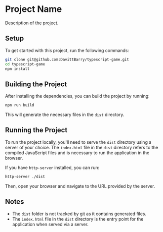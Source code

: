 # Project Name

Description of the project.

## Setup

To get started with this project, run the following commands:

```bash
git clone git@github.com:DavittBarry/typescript-game.git
cd typescript-game
npm install
```

## Building the Project

After installing the dependencies, you can build the project by running:

```bash
npm run build
```

This will generate the necessary files in the `dist` directory.

## Running the Project

To run the project locally, you'll need to serve the `dist` directory using a server of your choice. The `index.html` file in the `dist` directory refers to the compiled JavaScript files and is necessary to run the application in the browser.

If you have `http-server` installed, you can run:

```bash
http-server ./dist
```

Then, open your browser and navigate to the URL provided by the server.

## Notes

- The `dist` folder is not tracked by git as it contains generated files. 
- The `index.html` file in the `dist` directory is the entry point for the application when served via a server.